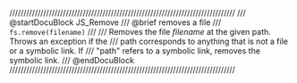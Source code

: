 ////////////////////////////////////////////////////////////////////////////////
/// @startDocuBlock JS_Remove
/// @brief removes a file
/// `fs.remove(filename)`
///
/// Removes the file *filename* at the given path. Throws an exception if the
/// path corresponds to anything that is not a file or a symbolic link. If
/// "path" refers to a symbolic link, removes the symbolic link.
/// @endDocuBlock
////////////////////////////////////////////////////////////////////////////////